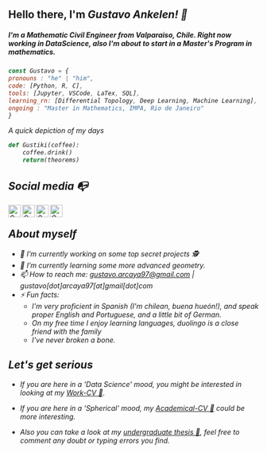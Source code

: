 ## Hello there, I'm <em>Gustavo Ankelen<em>! 👋
##### I'm a Mathematic Civil Engineer from Valparaiso, Chile. Right now working in DataScience, also I'm about to start in a Master's Program in mathematics.

```js
const Gustavo = {
pronouns : "he" | "him",
code: [Python, R, C],
tools: [Jupyter, VSCode, LaTex, SQL],
learning_rn: [Differential Topology, Deep Learning, Machine Learning],
ongoing : "Master in Mathematics, IMPA, Rio de Janeiro"
}
```

A quick depiction of my days
```python
def Gustiki(coffee):
    coffee.drink()
    return(theorems)    
```
## Social media :mailbox_with_no_mail:

<a href="https://www.linkedin.com/in/gustavo-arcaya-308054223/">
  <img align="left" alt="Gus's LinkdeIn" width="25px" src="https://cdn.jsdelivr.net/npm/simple-icons@v3/icons/linkedin.svg" />
</a>
<a href="https://www.instagram.com/gustavo_renato/">
  <img align="left" alt="Gus's Instagram" width="25px" src="https://cdn.jsdelivr.net/npm/simple-icons@v3/icons/instagram.svg" />
</a>
<a href="https://www.facebook.com/renatogustavoAE/">
  <img align="left" alt="Gus's Facebook" width="25px" src="https://cdn.jsdelivr.net/npm/simple-icons@v3/icons/facebook.svg" />
</a> 
<a href="https://www.twitch.tv/gustiki">
  <img align="left" alt="Gus's TTV" width="25px" src="https://cdn.jsdelivr.net/npm/simple-icons@v3/icons/twitch.svg" />
</a><br>

## About myself 

- 🔭 I’m currently working on some top secret projects 🕵️
- 🌱 I’m currently learning some more advanced geometry.
- 📫 How to reach me: gustavo.arcaya97@gmail.com | gustavo[dot]arcaya97[at]gmail[dot]com
- ⚡ Fun facts:
    * I'm very proficient in Spanish (I'm chilean, <em>buena hueón!<em>), and speak proper English and Portuguese, and a little bit of German.
    * On my free time I enjoy learning languages, duolingo is a close friend with the family
    * I've never broken a bone.


## Let's get serious

- If you are here in a 'Data Science' mood, you might be interested in looking at my [Work-CV 📄](https://drive.google.com/file/d/19xCgR7iS8PX5RlpAeb7WyyOsJbFlgwdF/view?usp=sharing).

- If you are here in a 'Spherical' mood, my [Academical-CV 📄](https://drive.google.com/file/d/1S0NnojVeyrSfMcCn-qyDTl4Cb_86354D/view?usp=sharing) could be more interesting.
    
- Also you can take a look at my  [undergraduate thesis 📖](https://drive.google.com/file/d/1ftZXUWpnmFo_eC72J0amBftxGZirc-5C/view?usp=sharing), feel free to comment any doubt or typing errors you find.
